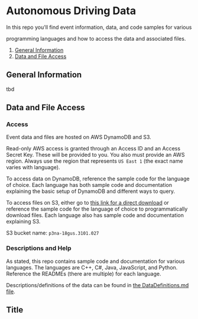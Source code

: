 # Autonomous Driving Data

In this repo you'll find event information, data, and code samples for various 

programming languages and how to access the data and associated files.

1. [General Information](#general-information)
2. [Data and File Access](#data-and-file-access)

## General Information

tbd

## Data and File Access

### Access

Event data and files are hosted on AWS DynamoDB and S3.

Read-only AWS access is granted through an Access ID and an Access Secret Key. 
These will be provided to you. You also must provide an AWS region. 
Always use the region that represents `US East 1` (the exact name varies with 
language).

To access data on DynamoDB, reference the sample code for the language of 
choice. Each language has both sample code and documentation explaining the 
basic setup of DynamoDB and different ways to query.

To access files on S3, either go to [this link for a direct download](http://p3na-18gus.3101.027.s3-website-us-east-1.amazonaws.com/) 
or reference the sample code for the language of choice to programmatically 
download files. Each language also has sample code and documentation explaining 
S3.

S3 bucket name: `p3na-18gus.3101.027`

### Descriptions and Help

As stated, this repo contains sample code and documentation for various 
languages. The languages are C++, C#, Java, JavaScript, and Python. Reference 
the READMEs (there are multiple) for each language.

Descriptions/definitions of the data can be found in [the DataDefinitions.md file](./DataDefinitions.md).

## Title